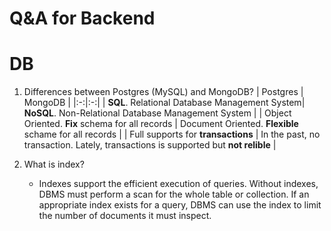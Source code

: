 # Q&A for Backend




# DB
1. Differences between Postgres (MySQL) and MongoDB?
    | Postgres | MongoDB  |
    |:-:|:-:|
    | __SQL__. Relational Database Management System| __NoSQL__. Non-Relational Database Management System |
    | Object Oriented. __Fix__ schema for all records | Document Oriented. __Flexible__ schame for all records |
    | Full supports for __transactions__ | In the past, no transaction. Lately, transactions is supported but __not relible__ |

2. What is index?
    - Indexes support the efficient execution of queries. Without indexes, DBMS must perform a scan for the whole table or collection. If an appropriate index exists for a query, DBMS can use the index to limit the number of documents it must inspect.

